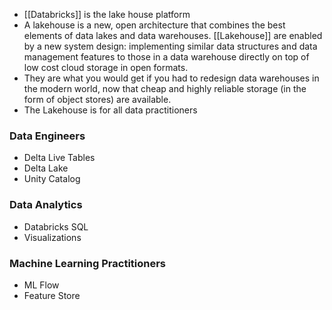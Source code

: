 -  [[Databricks]] is the lake house platform
- A lakehouse is a new, open architecture that combines the best elements of data lakes and data warehouses. [[Lakehouse]] are enabled by a new system design: implementing similar data structures and data management features to those in a data warehouse directly on top of low cost cloud storage in open formats. 
- They are what you would get if you had to redesign data warehouses in the modern world, now that cheap and highly reliable storage (in the form of object stores) are available.
- The Lakehouse is for all data practitioners 
### Data Engineers

- Delta Live Tables
- Delta Lake
- Unity Catalog

### Data Analytics

- Databricks SQL
- Visualizations

### Machine Learning Practitioners

- ML Flow
- Feature Store